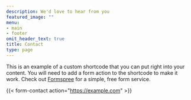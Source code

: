 ```yaml
---
description: We'd love to hear from you
featured_image: ""
menu:
- main
- footer
omit_header_text: true
title: Contact
type: page
---
```



This is an example of a custom shortcode that you can put right into your content. You will need to add a form action to the shortcode to make it work. Check out [Formspree](https://formspree.io/) for a simple, free form service. 

{{< form-contact action="https://example.com"  >}}
